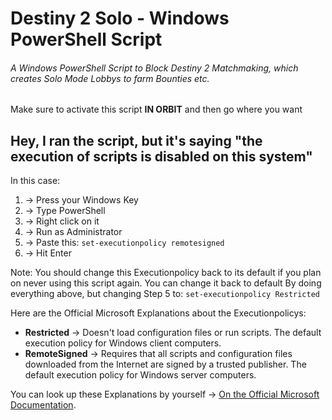 # Destiny 2 Solo - Windows PowerShell Script
###### A Windows PowerShell Script to Block Destiny 2 Matchmaking, which creates Solo Mode Lobbys to farm Bounties etc.

Make sure to activate this script **IN ORBIT** and then go where you want

## Hey, I ran the script, but it's saying "the execution of scripts is disabled on this system"

In this case:
1. -> Press your Windows Key
2. -> Type PowerShell
3. -> Right click on it
4. -> Run as Administrator
5. -> Paste this: ```set-executionpolicy remotesigned```
6. -> Hit Enter

Note: You should change this Executionpolicy back to its default if you plan on never using this script again.
You can change it back to default By doing everything above, but changing Step 5 to: ```set-executionpolicy Restricted```

Here are the Official Microsoft Explanations about the Executionpolicys:
- **Restricted** -> Doesn't load configuration files or run scripts. The default execution policy for Windows client computers.
- **RemoteSigned** -> Requires that all scripts and configuration files downloaded from the Internet are signed by a trusted publisher. The default execution policy for Windows server computers.

You can look up these Explanations by yourself -> [On the Official Microsoft Documentation](https://docs.microsoft.com/en-us/powershell/module/microsoft.powershell.security/set-executionpolicy?view=powershell-7.2#:~:text=RemoteSigned.%20Requires%20that,Windows%20client%20computers.).
